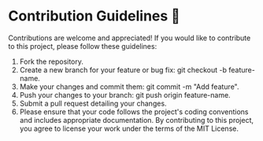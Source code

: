 # Contribution Guidelines 📍
Contributions are welcome and appreciated! If you would like to contribute to this project, please follow these guidelines:

1. Fork the repository.
2. Create a new branch for your feature or bug fix: git checkout -b feature-name.
3. Make your changes and commit them: git commit -m "Add feature".
4. Push your changes to your branch: git push origin feature-name.
5. Submit a pull request detailing your changes.
6. Please ensure that your code follows the project's coding conventions and includes appropriate documentation. By contributing to this project, you agree to license your work under the terms of the MIT License.